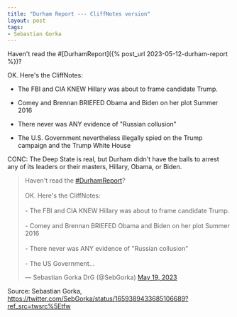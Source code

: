 ```yaml
---
title: "Durham Report --- CliffNotes version"
layout: post
tags:
- Sebastian Gorka
---
```


Haven't read the #[DurhamReport]({% post_url 2023-05-12-durham-report %})?

OK. Here's the CliffNotes:

- The FBI and CIA KNEW Hillary was about to frame candidate Trump.

- Comey and Brennan BRIEFED Obama and Biden on her plot Summer 2016

- There never was ANY evidence of "Russian collusion"

- The U.S. Government nevertheless illegally spied on  the Trump campaign and the Trump White House

CONC: The Deep State is real, but Durham didn't have the balls to arrest any of its leaders or their masters, Hillary, Obama, or Biden.

<blockquote class="twitter-tweet"><p lang="en" dir="ltr">Haven't read the <a href="https://twitter.com/hashtag/DurhamReport?src=hash&amp;ref_src=twsrc%5Etfw">#DurhamReport</a>? <br /><br />OK. Here's the CliffNotes:<br /><br />- The FBI and CIA KNEW Hillary was about to frame candidate Trump. <br /><br />- Comey and Brennan BRIEFED Obama and Biden on her plot Summer 2016<br /><br />- There never was ANY evidence of "Russian collusion"<br /><br />- The US Government...</p>&mdash; Sebastian Gorka DrG (@SebGorka) <a href="https://twitter.com/SebGorka/status/1659389433685106689?ref_src=twsrc%5Etfw">May 19, 2023</a></blockquote> <script async src="https://platform.twitter.com/widgets.js" charset="utf-8"></script>

Source: Sebastian Gorka, https://twitter.com/SebGorka/status/1659389433685106689?ref_src=twsrc%5Etfw
